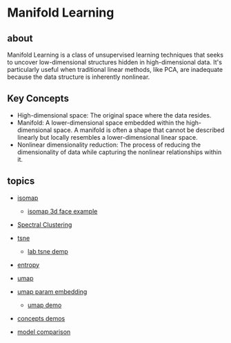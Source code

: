 # Manifold Learning

## about
Manifold Learning is a class of unsupervised learning techniques that seeks to uncover low-dimensional structures hidden in high-dimensional data. It's particularly useful when traditional linear methods, like PCA, are inadequate because the data structure is inherently nonlinear.

## Key Concepts

* High-dimensional space: The original space where the data resides.
* Manifold: A lower-dimensional space embedded within the high-dimensional space. A manifold is often a shape that cannot be described linearly but locally resembles a lower-dimensional linear space.
* Nonlinear dimensionality reduction: The process of reducing the dimensionality of data while capturing the nonlinear relationships within it.

## topics

* [isomap](./isomap/readme.md)
    * [isomap 3d face example](./isomap/0067ManifoldLearningIsoMap.ipynb)
* [Spectral Clustering](./spectral/readme.md)
* [tsne](./tsne/readme.md)
    * [lab tsne demp](./tsne/0068ManifoldLearningTSNE.ipynb)
* [entropy](./entropy/readme.md)
* [umap](./umap/readme.md)
* [umap param embedding](./umap/paramEmbed.md)
    * [umap demo](./umap/demo1.ipynb)

* [concepts demos](./demo.ipynb)
* [model comparison](./0069ManifoldLearning.ipynb)